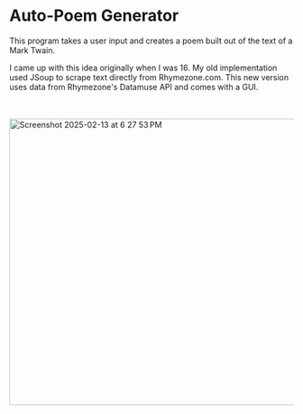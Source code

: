 # Auto-Poem Generator

This program takes a user input and creates a poem built out of the text of a Mark Twain.

I came up with this idea originally when I was 16. My old implementation used JSoup to scrape text directly from Rhymezone.com. This new version uses data from Rhymezone's Datamuse API and comes with a GUI.


<br><br>
<img width="508" alt="Screenshot 2025-02-13 at 6 27 53 PM" src="https://github.com/user-attachments/assets/0c861740-2109-40c5-97ba-b56641b01f72" />

